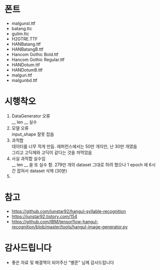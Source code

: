 # 폰트
- malgunsl.ttf
- batang.ttc
- gulim.ttc
- H2GTRE.TTF
- HANBatang.ttf
- HANBatangB.ttf
- Hancom Gothic Bold.ttf
- Hancom Gothic Regular.ttf
- HANDotum.ttf
- HANDotumB.ttf
- malgun.ttf
- malgunbd.ttf

# 시행착오
1. DataGenerator 오류  
__ len __ 실수
2. 모델 오류  
input_shape 잘못 잡음
3. 과적합  
데이터를 너무 적게 만듬. 레퍼런스에서는 50만 개지만, 난 30만 개였음  
그리고 고딕체와 고딕이 같다는 것을 까먹었음
4. 사실 과적합 실수임  
__ len __ 을 또 실수 함. 279만 개의 dataset 그대로 하려 했으나 1 epoch 에 6시간 잡혀서 dataset 삭제 (30분)
5. 

# 참고
- https://github.com/junstar92/hangul-syllable-recognition
- https://junstar92.tistory.com/154
- https://github.com/IBM/tensorflow-hangul-recognition/blob/master/tools/hangul-image-generator.py

# 감사드립니다
- 좋은 자료 및 해결책이 되어주신 "별준" 님께 감사드립니다